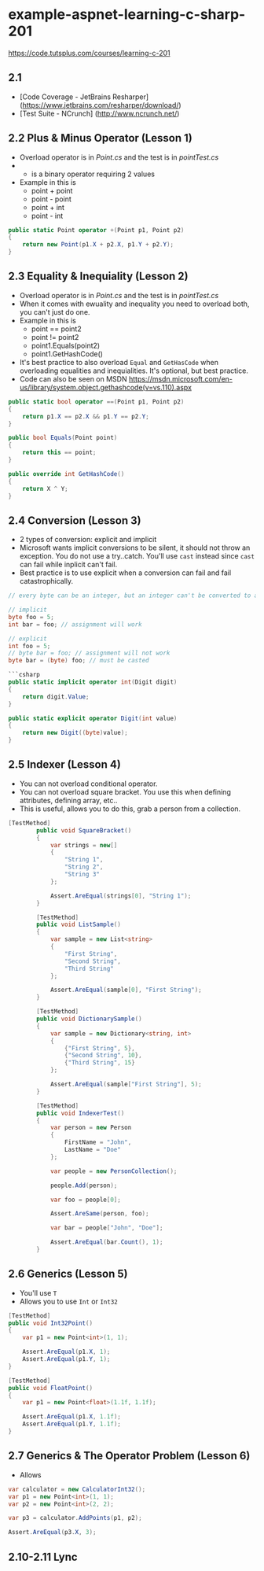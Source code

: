 # example-aspnet-learning-c-sharp-201
https://code.tutsplus.com/courses/learning-c-201

## 2.1 ##

- [Code Coverage - JetBrains Resharper] (https://www.jetbrains.com/resharper/download/)
- [Test Suite - NCrunch] (http://www.ncrunch.net/)

## 2.2 Plus & Minus Operator (Lesson 1) ##
- Overload operator is in *Point.cs* and the test is in *pointTest.cs*
- + is a binary operator requiring 2 values
- Example in this is 
	- point + point
	- point - point
	- point + int
	- point - int

```csharp
public static Point operator +(Point p1, Point p2)
{
    return new Point(p1.X + p2.X, p1.Y + p2.Y);
}
```

## 2.3 Equality & Inequiality (Lesson 2) ##
- Overload operator is in *Point.cs* and the test is in *pointTest.cs*
- When it comes with ewuality and inequality you need to overload both, you can't just do one.
- Example in this is
	- point == point2
	- point != point2
	- point1.Equals(point2)
	- point1.GetHashCode()
- It's best practice to also overload `Equal` and `GetHasCode` when overloading equalities and inequialities.  It's optional, but best practice.
- Code can also be seen on MSDN https://msdn.microsoft.com/en-us/library/system.object.gethashcode(v=vs.110).aspx

```csharp
public static bool operator ==(Point p1, Point p2)
{
    return p1.X == p2.X && p1.Y == p2.Y;
}

public bool Equals(Point point)
{
    return this == point;
}

public override int GetHashCode()
{
    return X ^ Y;
}
```

## 2.4 Conversion (Lesson 3) ##
- 2 types of conversion: explicit and implicit
- Microsoft wants implicit conversions to be silent, it should not throw an exception.  You do not use a try..catch.  You'll use `cast` instead since `cast` can fail while inplicit can't fail.
- Best practice is to use explicit when a conversion can fail and fail catastrophically.
```csharp
// every byte can be an integer, but an integer can't be converted to a byte.

// implicit
byte foo = 5;
int bar = foo; // assignment will work

// explicit
int foo = 5;
// byte bar = foo; // assignment will not work
byte bar = (byte) foo; // must be casted

```csharp
public static implicit operator int(Digit digit)
{
    return digit.Value;
}

public static explicit operator Digit(int value)
{
    return new Digit((byte)value);
}
```

## 2.5 Indexer (Lesson 4) ###
- You can not overload conditional operator.
- You can not overload square bracket.  You use this when defining attributes, defining array, etc..
- This is useful, allows you to do this, grab a person from a collection.

```csharp
[TestMethod]
        public void SquareBracket()
        {
            var strings = new[]
            {
                "String 1",
                "String 2",
                "String 3"
            };

            Assert.AreEqual(strings[0], "String 1");
        }

        [TestMethod]
        public void ListSample()
        {
            var sample = new List<string>
            {
                "First String",
                "Second String",
                "Third String"
            };

            Assert.AreEqual(sample[0], "First String");
        }

        [TestMethod]
        public void DictionarySample()
        {
            var sample = new Dictionary<string, int>
            {
                {"First String", 5},
                {"Second String", 10},
                {"Third String", 15}
            };

            Assert.AreEqual(sample["First String"], 5);
        }

        [TestMethod]
        public void IndexerTest()
        {
            var person = new Person
            {
                FirstName = "John",
                LastName = "Doe"
            };

            var people = new PersonCollection();

            people.Add(person);

            var foo = people[0];

            Assert.AreSame(person, foo);

            var bar = people["John", "Doe"];

            Assert.AreEqual(bar.Count(), 1);
        }
```

## 2.6 Generics (Lesson 5) ##
- You'll use `T`
- Allows you to use `Int` or `Int32`

```csharp
[TestMethod]
public void Int32Point()
{
    var p1 = new Point<int>(1, 1);

    Assert.AreEqual(p1.X, 1);
    Assert.AreEqual(p1.Y, 1);
}

[TestMethod]
public void FloatPoint()
{
    var p1 = new Point<float>(1.1f, 1.1f);

    Assert.AreEqual(p1.X, 1.1f);
    Assert.AreEqual(p1.Y, 1.1f);
}
```

## 2.7 Generics & The Operator Problem (Lesson 6) ##
- Allows

```csharp
var calculator = new CalculatorInt32();
var p1 = new Point<int>(1, 1);
var p2 = new Point<int>(2, 2);

var p3 = calculator.AddPoints(p1, p2);

Assert.AreEqual(p3.X, 3);
```

## 2.10-2.11 Lync ###

